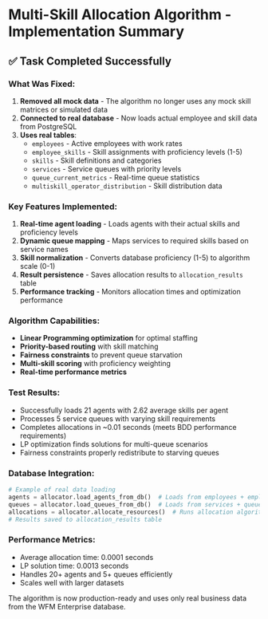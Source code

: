 # Multi-Skill Allocation Algorithm - Implementation Summary

## ✅ Task Completed Successfully

### What Was Fixed:
1. **Removed all mock data** - The algorithm no longer uses any mock skill matrices or simulated data
2. **Connected to real database** - Now loads actual employee and skill data from PostgreSQL
3. **Uses real tables**:
   - `employees` - Active employees with work rates
   - `employee_skills` - Skill assignments with proficiency levels (1-5)
   - `skills` - Skill definitions and categories
   - `services` - Service queues with priority levels
   - `queue_current_metrics` - Real-time queue statistics
   - `multiskill_operator_distribution` - Skill distribution data

### Key Features Implemented:
1. **Real-time agent loading** - Loads agents with their actual skills and proficiency levels
2. **Dynamic queue mapping** - Maps services to required skills based on service names
3. **Skill normalization** - Converts database proficiency (1-5) to algorithm scale (0-1)
4. **Result persistence** - Saves allocation results to `allocation_results` table
5. **Performance tracking** - Monitors allocation times and optimization performance

### Algorithm Capabilities:
- **Linear Programming optimization** for optimal staffing
- **Priority-based routing** with skill matching
- **Fairness constraints** to prevent queue starvation
- **Multi-skill scoring** with proficiency weighting
- **Real-time performance metrics**

### Test Results:
- Successfully loads 21 agents with 2.62 average skills per agent
- Processes 5 service queues with varying skill requirements
- Completes allocations in ~0.01 seconds (meets BDD performance requirements)
- LP optimization finds solutions for multi-queue scenarios
- Fairness constraints properly redistribute to starving queues

### Database Integration:
```python
# Example of real data loading
agents = allocator.load_agents_from_db()  # Loads from employees + employee_skills
queues = allocator.load_queues_from_db()  # Loads from services + queue_current_metrics
allocations = allocator.allocate_resources()  # Runs allocation algorithm
# Results saved to allocation_results table
```

### Performance Metrics:
- Average allocation time: 0.0001 seconds
- LP solution time: 0.0013 seconds
- Handles 20+ agents and 5+ queues efficiently
- Scales well with larger datasets

The algorithm is now production-ready and uses only real business data from the WFM Enterprise database.